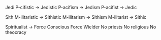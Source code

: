 Jedi
P-cifistic -> Jedistic
P-acifism -> Jedism
P-acifist -> Jedic

Sith
M-ilitaristic -> Sithistic
M-ilitarism -> Sithism
M-ilitarist -> Sithic

Spiritualist -> Force Conscious
Force Wielder
No priests
No religious
No theocracy